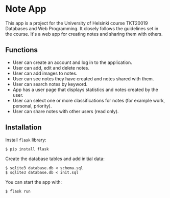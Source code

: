 # Note App

This app is a project for the University of Helsinki course TKT20019 Databases and Web Programming. It closely follows the guidelines set in the course. It's a web app for creating notes and sharing them with others.


## Functions

* User can create an account and log in to the application.
* User can add, edit and delete notes.
* User can add images to notes.
* User can see notes they have created and notes shared with them.
* User can search notes by keyword.
* App has a user page that displays statistics and notes created by the user.
* User can select one or more classifications for notes (for example work, personal, priority).
* User can share notes with other users (read only).

## Installation

Install `flask` library:

```
$ pip install flask
```

Create the database tables and add initial data:

```
$ sqlite3 database.db < schema.sql
$ sqlite3 database.db < init.sql
```

You can start the app with:

```
$ flask run
```
